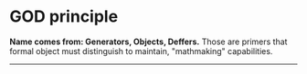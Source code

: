# GOD principle

**Name comes from: Generators, Objects, Deffers.** Those are primers that formal object must distinguish to maintain, "mathmaking" capabilities.

****
